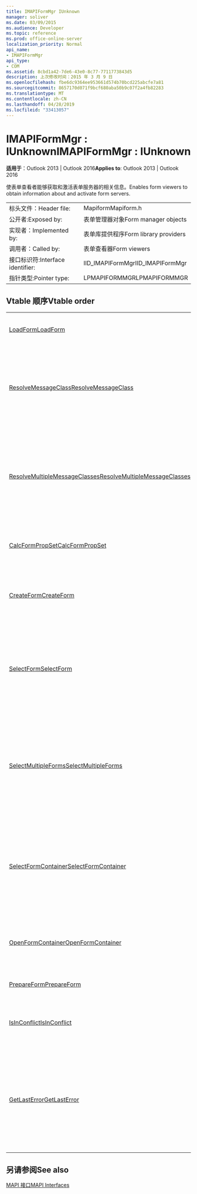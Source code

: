 ```yaml
---
title: IMAPIFormMgr IUnknown
manager: soliver
ms.date: 03/09/2015
ms.audience: Developer
ms.topic: reference
ms.prod: office-online-server
localization_priority: Normal
api_name:
- IMAPIFormMgr
api_type:
- COM
ms.assetid: 8cbd1a42-7de6-43e0-8c77-7711773843d5
description: 上次修改时间：2015 年 3 月 9 日
ms.openlocfilehash: fbe6dc9364ee953661d574b70bcd225abcfe7a81
ms.sourcegitcommit: 8657170d071f9bcf680aba50b9c07f2a4fb82283
ms.translationtype: MT
ms.contentlocale: zh-CN
ms.lasthandoff: 04/28/2019
ms.locfileid: "33413057"
---
```

# <a name="imapiformmgr--iunknown"></a><span data-ttu-id="3b783-103">IMAPIFormMgr : IUnknown</span><span class="sxs-lookup"><span data-stu-id="3b783-103">IMAPIFormMgr : IUnknown</span></span>

  
  
<span data-ttu-id="3b783-104">**适用于**：Outlook 2013 | Outlook 2016</span><span class="sxs-lookup"><span data-stu-id="3b783-104">**Applies to**: Outlook 2013 | Outlook 2016</span></span> 
  
<span data-ttu-id="3b783-105">使表单查看者能够获取和激活表单服务器的相关信息。</span><span class="sxs-lookup"><span data-stu-id="3b783-105">Enables form viewers to obtain information about and activate form servers.</span></span> 
  
|||
|:-----|:-----|
|<span data-ttu-id="3b783-106">标头文件：</span><span class="sxs-lookup"><span data-stu-id="3b783-106">Header file:</span></span>  <br/> |<span data-ttu-id="3b783-107">Mapiform</span><span class="sxs-lookup"><span data-stu-id="3b783-107">Mapiform.h</span></span>  <br/> |
|<span data-ttu-id="3b783-108">公开者:</span><span class="sxs-lookup"><span data-stu-id="3b783-108">Exposed by:</span></span>  <br/> |<span data-ttu-id="3b783-109">表单管理器对象</span><span class="sxs-lookup"><span data-stu-id="3b783-109">Form manager objects</span></span>  <br/> |
|<span data-ttu-id="3b783-110">实现者：</span><span class="sxs-lookup"><span data-stu-id="3b783-110">Implemented by:</span></span>  <br/> |<span data-ttu-id="3b783-111">表单库提供程序</span><span class="sxs-lookup"><span data-stu-id="3b783-111">Form library providers</span></span>  <br/> |
|<span data-ttu-id="3b783-112">调用者：</span><span class="sxs-lookup"><span data-stu-id="3b783-112">Called by:</span></span>  <br/> |<span data-ttu-id="3b783-113">表单查看器</span><span class="sxs-lookup"><span data-stu-id="3b783-113">Form viewers</span></span>  <br/> |
|<span data-ttu-id="3b783-114">接口标识符:</span><span class="sxs-lookup"><span data-stu-id="3b783-114">Interface identifier:</span></span>  <br/> |<span data-ttu-id="3b783-115">IID_IMAPIFormMgr</span><span class="sxs-lookup"><span data-stu-id="3b783-115">IID_IMAPIFormMgr</span></span>  <br/> |
|<span data-ttu-id="3b783-116">指针类型:</span><span class="sxs-lookup"><span data-stu-id="3b783-116">Pointer type:</span></span>  <br/> |<span data-ttu-id="3b783-117">LPMAPIFORMMGR</span><span class="sxs-lookup"><span data-stu-id="3b783-117">LPMAPIFORMMGR</span></span>  <br/> |
   
## <a name="vtable-order"></a><span data-ttu-id="3b783-118">Vtable 顺序</span><span class="sxs-lookup"><span data-stu-id="3b783-118">Vtable order</span></span>

|||
|:-----|:-----|
|[<span data-ttu-id="3b783-119">LoadForm</span><span class="sxs-lookup"><span data-stu-id="3b783-119">LoadForm</span></span>](imapiformmgr-loadform.md) <br/> |<span data-ttu-id="3b783-120">启动窗体以打开现有邮件。</span><span class="sxs-lookup"><span data-stu-id="3b783-120">Starts a form to open an existing message.</span></span>  <br/> |
|[<span data-ttu-id="3b783-121">ResolveMessageClass</span><span class="sxs-lookup"><span data-stu-id="3b783-121">ResolveMessageClass</span></span>](imapiformmgr-resolvemessageclass.md) <br/> |<span data-ttu-id="3b783-122">将邮件类别解析为表单容器中的窗体, 并返回该窗体的窗体信息对象。</span><span class="sxs-lookup"><span data-stu-id="3b783-122">Resolves a message class to its form within a form container, and returns a form information object for that form.</span></span>  <br/> |
|[<span data-ttu-id="3b783-123">ResolveMultipleMessageClasses</span><span class="sxs-lookup"><span data-stu-id="3b783-123">ResolveMultipleMessageClasses</span></span>](imapiformmgr-resolvemultiplemessageclasses.md) <br/> |<span data-ttu-id="3b783-124">将一组消息类解析为表单容器中的表单, 并返回这些表单的表单信息对象的数组。</span><span class="sxs-lookup"><span data-stu-id="3b783-124">Resolves a group of message classes to their forms within a form container, and returns an array of form information objects for those forms.</span></span>  <br/> |
|[<span data-ttu-id="3b783-125">CalcFormPropSet</span><span class="sxs-lookup"><span data-stu-id="3b783-125">CalcFormPropSet</span></span>](imapiformmgr-calcformpropset.md) <br/> |<span data-ttu-id="3b783-126">返回一组窗体使用的属性的数组。</span><span class="sxs-lookup"><span data-stu-id="3b783-126">Returns an array of the properties that a group of forms uses.</span></span>  <br/> |
|[<span data-ttu-id="3b783-127">CreateForm</span><span class="sxs-lookup"><span data-stu-id="3b783-127">CreateForm</span></span>](imapiformmgr-createform.md) <br/> |<span data-ttu-id="3b783-128">启动窗体以根据窗体的邮件类创建新邮件。</span><span class="sxs-lookup"><span data-stu-id="3b783-128">Launches a form to create a new message based on the form's message class.</span></span>  <br/> |
|[<span data-ttu-id="3b783-129">SelectForm</span><span class="sxs-lookup"><span data-stu-id="3b783-129">SelectForm</span></span>](imapiformmgr-selectform.md) <br/> |<span data-ttu-id="3b783-130">显示一个对话框, 使用户能够选择窗体, 并返回描述该窗体的窗体信息对象。</span><span class="sxs-lookup"><span data-stu-id="3b783-130">Presents a dialog box that enables the user to select a form, and returns a form information object that describes that form.</span></span>  <br/> |
|[<span data-ttu-id="3b783-131">SelectMultipleForms</span><span class="sxs-lookup"><span data-stu-id="3b783-131">SelectMultipleForms</span></span>](imapiformmgr-selectmultipleforms.md) <br/> |<span data-ttu-id="3b783-132">显示一个对话框, 允许用户选择多个窗体, 并返回描述这些窗体的窗体信息对象的数组。</span><span class="sxs-lookup"><span data-stu-id="3b783-132">Presents a dialog box that enables the user to select multiple forms, and returns an array of form information objects that describe those forms.</span></span>  <br/> |
|[<span data-ttu-id="3b783-133">SelectFormContainer</span><span class="sxs-lookup"><span data-stu-id="3b783-133">SelectFormContainer</span></span>](imapiformmgr-selectformcontainer.md) <br/> |<span data-ttu-id="3b783-134">显示一个对话框, 使用户可以选择表单容器, 并为用户选定的容器对象返回一个接口。</span><span class="sxs-lookup"><span data-stu-id="3b783-134">Presents a dialog box that enables the user to select a form container, and returns an interface for the container object the user selected.</span></span>  <br/> |
|[<span data-ttu-id="3b783-135">OpenFormContainer</span><span class="sxs-lookup"><span data-stu-id="3b783-135">OpenFormContainer</span></span>](imapiformmgr-openformcontainer.md) <br/> |<span data-ttu-id="3b783-136">打开特定表单容器的[IMAPIFormContainer](imapiformcontaineriunknown.md)接口。</span><span class="sxs-lookup"><span data-stu-id="3b783-136">Opens an [IMAPIFormContainer](imapiformcontaineriunknown.md) interface for a specific form container.</span></span>  <br/> |
|[<span data-ttu-id="3b783-137">PrepareForm</span><span class="sxs-lookup"><span data-stu-id="3b783-137">PrepareForm</span></span>](imapiformmgr-prepareform.md) <br/> |<span data-ttu-id="3b783-138">下载用于打开的表单。</span><span class="sxs-lookup"><span data-stu-id="3b783-138">Downloads a form for opening.</span></span>  <br/> |
|[<span data-ttu-id="3b783-139">IsInConflict</span><span class="sxs-lookup"><span data-stu-id="3b783-139">IsInConflict</span></span>](imapiformmgr-isinconflict.md) <br/> |<span data-ttu-id="3b783-140">确定表单是否可以处理自己的邮件冲突。</span><span class="sxs-lookup"><span data-stu-id="3b783-140">Determines whether a form can handle its own message conflicts.</span></span>  <br/> |
|[<span data-ttu-id="3b783-141">GetLastError</span><span class="sxs-lookup"><span data-stu-id="3b783-141">GetLastError</span></span>](imapiformmgr-getlasterror.md) <br/> |<span data-ttu-id="3b783-142">返回一个[MAPIERROR](mapierror.md)结构, 该结构包含上一个错误发生于表单管理器对象的相关信息。</span><span class="sxs-lookup"><span data-stu-id="3b783-142">Returns a [MAPIERROR](mapierror.md) structure that contains information about the previous error occurring to the form manager object.</span></span>  <br/> |
   
## <a name="see-also"></a><span data-ttu-id="3b783-143">另请参阅</span><span class="sxs-lookup"><span data-stu-id="3b783-143">See also</span></span>



[<span data-ttu-id="3b783-144">MAPI 接口</span><span class="sxs-lookup"><span data-stu-id="3b783-144">MAPI Interfaces</span></span>](mapi-interfaces.md)

